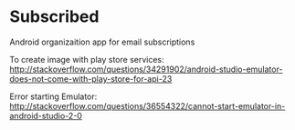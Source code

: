 # Subscribed
Android organizaition app for email subscriptions

To create image with play store services:
http://stackoverflow.com/questions/34291902/android-studio-emulator-does-not-come-with-play-store-for-api-23

Error starting Emulator:
http://stackoverflow.com/questions/36554322/cannot-start-emulator-in-android-studio-2-0
